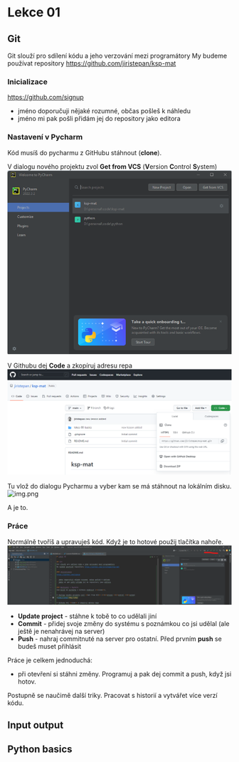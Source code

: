 # Lekce 01

## Git
Git slouží pro sdílení kódu a jeho verzování mezi programátory
My budeme používat repository https://github.com/jiristepan/ksp-mat

### Inicializace
https://github.com/signup

- jméno doporučuji nějaké rozumné, občas pošleš k náhledu
- jméno mi pak pošli přidám jej do repository jako editora

### Nastavení v Pycharm
Kód musíš do pycharmu z GitHubu stáhnout (**clone**).

V dialogu nového projektu zvol **Get from VCS** (**V**ersion **C**ontrol **S**ystem)
![img_1.png](img_1.png)

V Githubu dej **Code** a zkopíruj adresu repa
 ![img_2.png](img_2.png)

Tu vlož do dialogu Pycharmu a vyber kam se má stáhnout na lokálním disku.
 ![img.png](img.png)

A je to.

### Práce
Normálně tvoříš a upravuješ kód. Když je to hotové použij tlačítka nahoře.
![img_3.png](img_3.png)

- **Update project** - stáhne k tobě to co udělali jiní
- **Commit** - přidej svoje změny do systému s poznámkou co jsi udělal (ale ještě je nenahrávej na server)
- **Push** - nahraj commitnuté na server pro ostatní. Před prvním **push** se budeš muset přihlásit

Práce je celkem jednoduchá:
- při otevření si stáhni změny. Programuj a pak dej commit a push, když jsi hotov.

Postupně se naučimě další triky. Pracovat s historií a vytvářet více verzí kódu.

## Input output

## Python basics